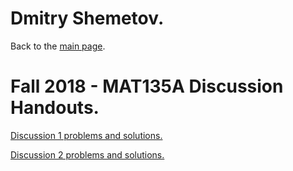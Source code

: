 # Dmitry Shemetov.

Back to the [main page](https://dshemetov.github.io/).

# Fall 2018 - MAT135A Discussion Handouts.

[Discussion 1 problems and solutions.](assets/Discussion1Solutions.pdf)

[Discussion 2 problems and solutions.](assets/Discussion2Solutions.pdf)

<!-- [Discussion 3 problems and solutions.](assets/Discussion3.Solutions.pdf)

[Discussion 4 problems and solutions.](assets/Discussion4.Solutions.pdf)

[Discussion 5 problems and solutions.](assets/Discussion5.Solutions.pdf)

[Discussion 6 problems and solutions.](assets/Discussion6.Solutions.pdf)

[Discussion 7 problems and solutions.](assets/Discussion7.pdf)

Discussion 8 problems and solutions. -->
